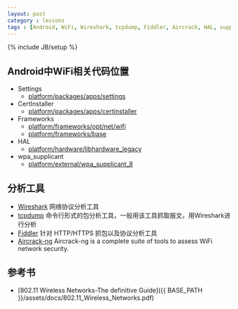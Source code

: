 ```yaml
---
layout: post
category : lessons
tags : [Android, WiFi, Wireshark, tcpdump, Fiddler, Aircrack, HAL, supplicant]
---
```

{% include JB/setup %}

Android中WiFi相关代码位置
-----
* Settings
  * [platform/packages/apps/settings](http://androidxref.com/7.0.0_r1/xref/packages/apps/Settings/)
* CertInstaller
  * [platform/packages/apps/certinstaller](http://androidxref.com/7.0.0_r1/xref/packages/apps/CertInstaller/)
* Frameworks
  * [platform/frameworks/opt/net/wifi](http://androidxref.com/7.0.0_r1/xref/frameworks/opt/net/wifi/)
  * [platform/frameworks/base](http://androidxref.com/7.0.0_r1/xref/frameworks/base/wifi/)
* HAL
  * [platform/hardware/libhardware_legacy](http://androidxref.com/7.0.0_r1/xref/hardware/libhardware_legacy/wifi/)
* wpa_supplicant
  * [platform/external/wpa_supplicant_8](http://androidxref.com/7.0.0_r1/xref/external/wpa_supplicant_8/)

分析工具
-----
* [Wireshark](https://www.wireshark.org)
  网络协议分析工具
* [tcpdump](http://www.tcpdump.org)
  命令行形式的包分析工具，一般用该工具抓取报文，用Wireshark进行分析
* [Fiddler](http://www.telerik.com/fiddler)
  针对 HTTP/HTTPS 抓包以及协议分析工具
* [Aircrack-ng](http://www.aircrack-ng.org/)
  Aircrack-ng is a complete suite of tools to assess WiFi network security.

参考书
-----
* [802.11 Wireless Networks-The definitive Guide]({{ BASE_PATH }}/assets/docs/802.11_Wireless_Networks.pdf)
